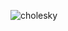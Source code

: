 ![cholesky](https://user-images.githubusercontent.com/67749566/222227386-b809791e-e70b-42da-bf03-fb29170e7239.png)

